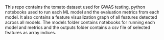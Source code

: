This repo contains the tomato dataset used for GWAS testing, python notebooks used to run each ML model and the evaluation metrics from each model. It also contains a feature visualization graph of all features detected across all models. The models folder contains notebooks for running each model and metrics and the outputs folder contains a csv file of selected features as array indices. 

